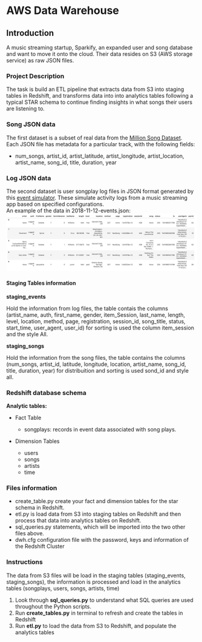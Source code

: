# AWS Data Warehouse

## Introduction
A music streaming startup, Sparkify, an expanded user and song database and want to move it onto the cloud. Their data resides on S3 (AWS storage service) as raw JSON files.

### Project Description
The task is build an ETL pipeline that extracts data from S3 into staging tables in Redshift, and transforms data into into analytics tables following a typical STAR schema to continue finding insights in what songs their users are listening to.

### Song JSON data
The first dataset is a subset of real data from the [Million Song Dataset](http://millionsongdataset.com/).  
Each JSON file has metadata for a particular track, with the following fields:
- num_songs, artist_id, artist_latitude, artist_longitude, artist_location, artist_name, song_id, title, duration, year

### Log JSON data  
The second dataset is user songplay log files in JSON format generated by this [event simulator](https://github.com/Interana/eventsim). These simulate activity logs from a music streaming app based on specified configurations.  
An example of the data in 2018-11-12-events.json:  
![](images/log-data.PNG)
 
#### Staging Tables information

**staging_events**

Hold the information from log files, the table contais the columns (artist_name, auth, first_name, gender, item_Session, last_name, length, level, location, method, page, registration, session_id, song_title, status, start_time, user_agent, user_id) for sorting is used the column item_session and the style All.

**staging_songs**

Hold the information from the song files, the table contains the columns (num_songs, artist_id, latitude, longitude, location, artist_name, song_id, title, duration, year) for distribuition and sorting is used sond_id and style all.
### Redshift database schema
**Analytic tables:**

* Fact Table
  * songplays: records in event data associated with song plays.

* Dimension Tables
  * users
  * songs
  * artists
  * time
  
### Files information

- create_table.py create your fact and dimension tables for the star schema in Redshift.
- etl.py is load data from S3 into staging tables on Redshift and then process that data into analytics tables on Redshift.
- sql_queries.py statements, which will be imported into the two other files above.
- dwh.cfg configuration file with the password, keys and information of the Redshift Cluster

### Instructions 
The data from S3 files will be load in the staging tables (staging_events, staging_songs), the information is processed and load in the analytics tables (songplays, users, songs, artists, time)

1. Look through **sql_queries.py** to understand what SQL queries are used throughout the Python scripts.   
2. Run **create_tables.py** in terminal to refresh and create the tables in Redshift
3. Run **etl.py** to load the data from S3 to Redshift, and populate the analytics tables
